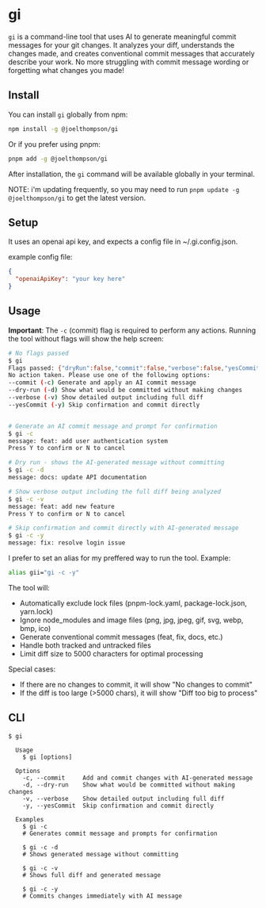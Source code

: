 # gi

`gi` is a command-line tool that uses AI to generate meaningful commit messages for your git changes. It analyzes your diff, understands the changes made, and creates conventional commit messages that accurately describe your work. No more struggling with commit message wording or forgetting what changes you made!

## Install

You can install `gi` globally from npm:

```bash
npm install -g @joelthompson/gi
```

Or if you prefer using pnpm:

```bash
pnpm add -g @joelthompson/gi
```

After installation, the `gi` command will be available globally in your terminal.

NOTE: i'm updating frequently, so you may need to run `pnpm update -g @joelthompson/gi` to get the latest version.

## Setup

It uses an openai api key, and expects a config file in ~/.gi.config.json.

example config file:

```json
{
  "openaiApiKey": "your key here"
}
```

## Usage

**Important**: The `-c` (commit) flag is required to perform any actions. Running the tool without flags will show the help screen:

```bash
# No flags passed
$ gi
Flags passed: {"dryRun":false,"commit":false,"verbose":false,"yesCommit":false}
No action taken. Please use one of the following options:
--commit (-c) Generate and apply an AI commit message
--dry-run (-d) Show what would be committed without making changes
--verbose (-v) Show detailed output including full diff
--yesCommit (-y) Skip confirmation and commit directly


# Generate an AI commit message and prompt for confirmation
$ gi -c
message: feat: add user authentication system
Press Y to confirm or N to cancel

# Dry run - shows the AI-generated message without committing
$ gi -c -d
message: docs: update API documentation

# Show verbose output including the full diff being analyzed
$ gi -c -v
message: feat: add new feature
Press Y to confirm or N to cancel

# Skip confirmation and commit directly with AI-generated message
$ gi -c -y
message: fix: resolve login issue
```

I prefer to set an alias for my preffered way to run the tool.
Example:
```bash
alias gii="gi -c -y"
```

The tool will:
- Automatically exclude lock files (pnpm-lock.yaml, package-lock.json, yarn.lock)
- Ignore node_modules and image files (png, jpg, jpeg, gif, svg, webp, bmp, ico)
- Generate conventional commit messages (feat, fix, docs, etc.)
- Handle both tracked and untracked files
- Limit diff size to 5000 characters for optimal processing

Special cases:
- If there are no changes to commit, it will show "No changes to commit"
- If the diff is too large (>5000 chars), it will show "Diff too big to process"

## CLI

```
$ gi

  Usage
    $ gi [options]

  Options
    -c, --commit     Add and commit changes with AI-generated message
    -d, --dry-run    Show what would be committed without making changes
    -v, --verbose    Show detailed output including full diff
    -y, --yesCommit  Skip confirmation and commit directly

  Examples
    $ gi -c
    # Generates commit message and prompts for confirmation
    
    $ gi -c -d
    # Shows generated message without committing
    
    $ gi -c -v
    # Shows full diff and generated message
    
    $ gi -c -y
    # Commits changes immediately with AI message
```
